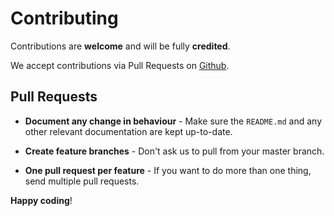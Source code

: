 # Contributing

Contributions are **welcome** and will be fully **credited**.

We accept contributions via Pull Requests on [Github](https://github.com/pogachar/).


## Pull Requests

- **Document any change in behaviour** - Make sure the `README.md` and any other relevant documentation are kept up-to-date.

- **Create feature branches** - Don't ask us to pull from your master branch.

- **One pull request per feature** - If you want to do more than one thing, send multiple pull requests.

**Happy coding**!

